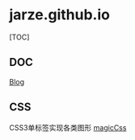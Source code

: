 # jarze.github.io

[TOC]

## DOC
[Blog](https://jarze.github.io/Blog/)


## CSS
CSS3单标签实现各类图形 [magicCss](https://jarze.github.io/magicCss/index.html)
